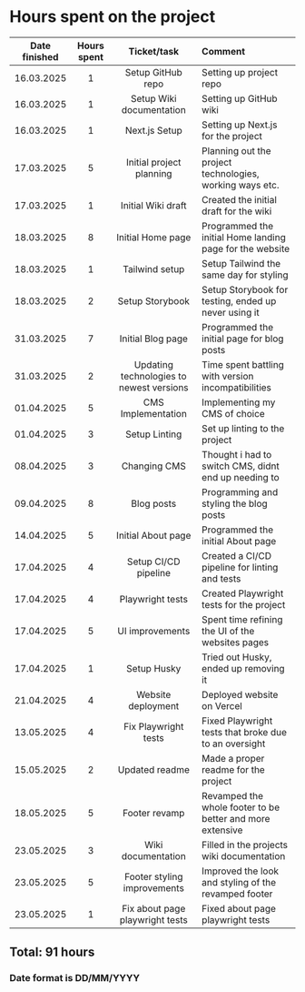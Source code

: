 <h1>Hours spent on the project</h1>
  
| Date finished | Hours spent | Ticket/task | Comment |
|:--:|:--:|:--:|:--	
|16.03.2025|1|Setup GitHub repo|Setting up project repo|
|16.03.2025|1|Setup Wiki documentation|Setting up GitHub wiki|
|16.03.2025|1|Next.js Setup|Setting up Next.js for the project|
|17.03.2025|5|Initial project planning|Planning out the project technologies, working ways etc.|
|17.03.2025|1|Initial Wiki draft|Created the initial draft for the wiki|
|18.03.2025|8|Initial Home page|Programmed the initial Home landing page for the website|
|18.03.2025|1|Tailwind setup|Setup Tailwind the same day for styling|
|18.03.2025|2|Setup Storybook|Setup Storybook for testing, ended up never using it|
|31.03.2025|7|Initial Blog page|Programmed the initial page for blog posts|
|31.03.2025|2|Updating technologies to newest versions|Time spent battling with version incompatibilities|
|01.04.2025|5|CMS Implementation|Implementing my CMS of choice|
|01.04.2025|3|Setup Linting|Set up linting to the project
|08.04.2025|3|Changing CMS|Thought i had to switch CMS, didnt end up needing to|
|09.04.2025|8|Blog posts|Programming and styling the blog posts|
|14.04.2025|5|Initial About page|Programmed the initial About page|
|17.04.2025|4|Setup CI/CD pipeline|Created a CI/CD pipeline for linting and tests|
|17.04.2025|4|Playwright tests|Created Playwright tests for the project|
|17.04.2025|5|UI improvements|Spent time refining the UI of the websites pages|
|17.04.2025|1|Setup Husky|Tried out Husky, ended up removing it|
|21.04.2025|4|Website deployment|Deployed website on Vercel|
|13.05.2025|4|Fix Playwright tests|Fixed Playwright tests that broke due to an oversight|
|15.05.2025|2|Updated readme|Made a proper readme for the project|
|18.05.2025|5|Footer revamp|Revamped the whole footer to be better and more extensive|
|23.05.2025|3|Wiki documentation|Filled in the projects wiki documentation|
|23.05.2025|5|Footer styling improvements|Improved the look and styling of the revamped footer|
|23.05.2025|1|Fix about page playwright tests|Fixed about page playwright tests|

<h2>Total: 91 hours</h2>

<h3>Date format is DD/MM/YYYY</h3>
